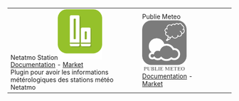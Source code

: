 | | | | | | |
|--- | --- | --- | --- | --- | ---
|Netatmo Station<img src="netatmoWeather/netatmoWeather_icon.png" width="100" /><br>[Documentation](netatmoWeather/index.md) - [Market](https://market.jeedom.com/index.php?v=d&p=market_display&id=133)<br/>Plugin pour avoir les informations métérologiques des stations météo Netatmo|Publie Meteo<img src="publiemeteo/publiemeteo_icon.png" width="100" /><br>[Documentation](publiemeteo/index.md) - [Market](https://market.jeedom.com/index.php?v=d&p=market_display&id=2318)<br/>
